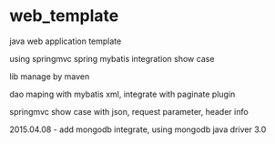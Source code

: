 # web_template
java web application template

using springmvc  spring  mybatis integration show case

lib manage by maven

dao maping with mybatis xml, integrate with paginate plugin

springmvc show case with json, request parameter, header info


2015.04.08 - add mongodb integrate, using mongodb java driver 3.0


